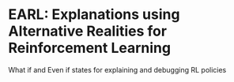 # EARL: Explanations using Alternative Realities for Reinforcement Learning 
What if and Even if states for explaining and debugging RL policies
